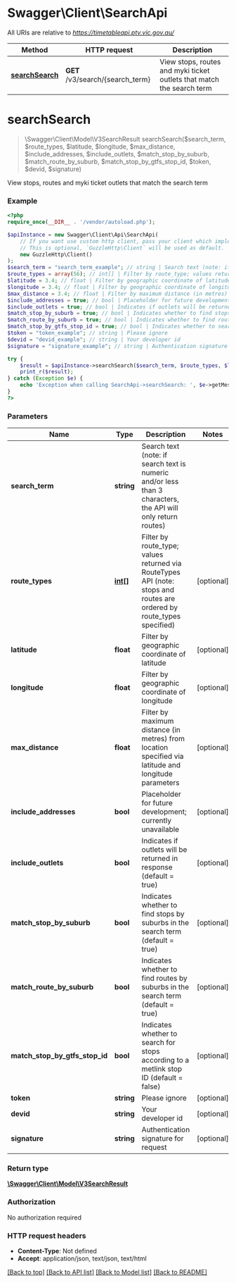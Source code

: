# Swagger\Client\SearchApi

All URIs are relative to *https://timetableapi.ptv.vic.gov.au/*

Method | HTTP request | Description
------------- | ------------- | -------------
[**searchSearch**](SearchApi.md#searchsearch) | **GET** /v3/search/{search_term} | View stops, routes and myki ticket outlets that match the search term

# **searchSearch**
> \Swagger\Client\Model\V3SearchResult searchSearch($search_term, $route_types, $latitude, $longitude, $max_distance, $include_addresses, $include_outlets, $match_stop_by_suburb, $match_route_by_suburb, $match_stop_by_gtfs_stop_id, $token, $devid, $signature)

View stops, routes and myki ticket outlets that match the search term

### Example
```php
<?php
require_once(__DIR__ . '/vendor/autoload.php');

$apiInstance = new Swagger\Client\Api\SearchApi(
    // If you want use custom http client, pass your client which implements `GuzzleHttp\ClientInterface`.
    // This is optional, `GuzzleHttp\Client` will be used as default.
    new GuzzleHttp\Client()
);
$search_term = "search_term_example"; // string | Search text (note: if search text is numeric and/or less than 3 characters, the API will only return routes)
$route_types = array(56); // int[] | Filter by route_type; values returned via RouteTypes API (note: stops and routes are ordered by route_types specified)
$latitude = 3.4; // float | Filter by geographic coordinate of latitude
$longitude = 3.4; // float | Filter by geographic coordinate of longitude
$max_distance = 3.4; // float | Filter by maximum distance (in metres) from location specified via latitude and longitude parameters
$include_addresses = true; // bool | Placeholder for future development; currently unavailable
$include_outlets = true; // bool | Indicates if outlets will be returned in response (default = true)
$match_stop_by_suburb = true; // bool | Indicates whether to find stops by suburbs in the search term (default = true)
$match_route_by_suburb = true; // bool | Indicates whether to find routes by suburbs in the search term (default = true)
$match_stop_by_gtfs_stop_id = true; // bool | Indicates whether to search for stops according to a metlink stop ID (default = false)
$token = "token_example"; // string | Please ignore
$devid = "devid_example"; // string | Your developer id
$signature = "signature_example"; // string | Authentication signature for request

try {
    $result = $apiInstance->searchSearch($search_term, $route_types, $latitude, $longitude, $max_distance, $include_addresses, $include_outlets, $match_stop_by_suburb, $match_route_by_suburb, $match_stop_by_gtfs_stop_id, $token, $devid, $signature);
    print_r($result);
} catch (Exception $e) {
    echo 'Exception when calling SearchApi->searchSearch: ', $e->getMessage(), PHP_EOL;
}
?>
```

### Parameters

Name | Type | Description  | Notes
------------- | ------------- | ------------- | -------------
 **search_term** | **string**| Search text (note: if search text is numeric and/or less than 3 characters, the API will only return routes) |
 **route_types** | [**int[]**](../Model/int.md)| Filter by route_type; values returned via RouteTypes API (note: stops and routes are ordered by route_types specified) | [optional]
 **latitude** | **float**| Filter by geographic coordinate of latitude | [optional]
 **longitude** | **float**| Filter by geographic coordinate of longitude | [optional]
 **max_distance** | **float**| Filter by maximum distance (in metres) from location specified via latitude and longitude parameters | [optional]
 **include_addresses** | **bool**| Placeholder for future development; currently unavailable | [optional]
 **include_outlets** | **bool**| Indicates if outlets will be returned in response (default &#x3D; true) | [optional]
 **match_stop_by_suburb** | **bool**| Indicates whether to find stops by suburbs in the search term (default &#x3D; true) | [optional]
 **match_route_by_suburb** | **bool**| Indicates whether to find routes by suburbs in the search term (default &#x3D; true) | [optional]
 **match_stop_by_gtfs_stop_id** | **bool**| Indicates whether to search for stops according to a metlink stop ID (default &#x3D; false) | [optional]
 **token** | **string**| Please ignore | [optional]
 **devid** | **string**| Your developer id | [optional]
 **signature** | **string**| Authentication signature for request | [optional]

### Return type

[**\Swagger\Client\Model\V3SearchResult**](../Model/V3SearchResult.md)

### Authorization

No authorization required

### HTTP request headers

 - **Content-Type**: Not defined
 - **Accept**: application/json, text/json, text/html

[[Back to top]](#) [[Back to API list]](../../README.md#documentation-for-api-endpoints) [[Back to Model list]](../../README.md#documentation-for-models) [[Back to README]](../../README.md)

